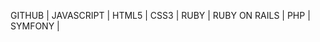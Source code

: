 GITHUB | 
JAVASCRIPT | 
HTML5 | 
CSS3 | 
RUBY | 
RUBY ON RAILS | 
PHP | 
SYMFONY | 



































